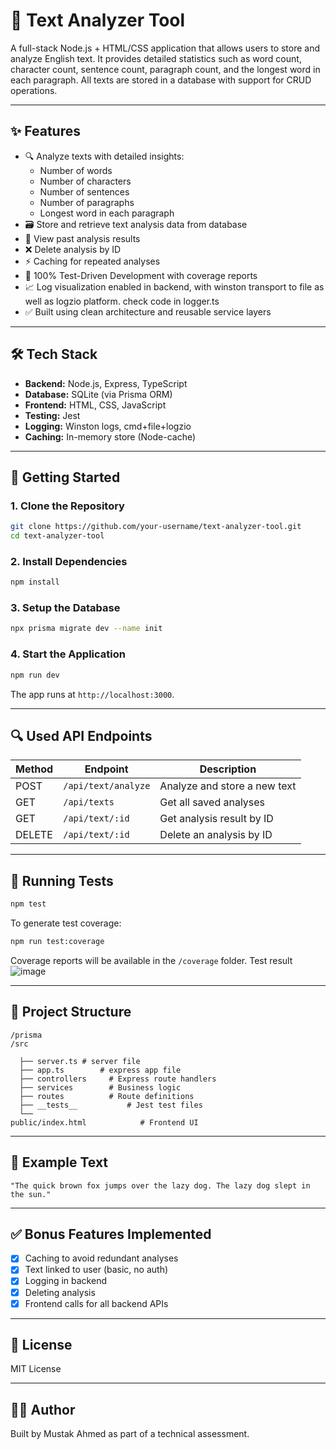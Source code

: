 # 🧠 Text Analyzer Tool

A full-stack Node.js + HTML/CSS application that allows users to store and analyze English text. It provides detailed statistics such as word count, character count, sentence count, paragraph count, and the longest word in each paragraph. All texts are stored in a database with support for CRUD operations.

---

## ✨ Features

- 🔍 Analyze texts with detailed insights:
  - Number of words
  - Number of characters
  - Number of sentences
  - Number of paragraphs
  - Longest word in each paragraph
- 🗃️ Store and retrieve text analysis data from database
- 📄 View past analysis results
- ❌ Delete analysis by ID
- ⚡ Caching for repeated analyses
- 🧪 100% Test-Driven Development with coverage reports
- 📈 Log visualization enabled in backend, with winston transport to file as well as logzio platform. check code in logger.ts
- ✅ Built using clean architecture and reusable service layers

---

## 🛠 Tech Stack

- **Backend:** Node.js, Express, TypeScript
- **Database:** SQLite (via Prisma ORM)
- **Frontend:** HTML, CSS, JavaScript
- **Testing:** Jest
- **Logging:** Winston logs, cmd+file+logzio
- **Caching:** In-memory store (Node-cache)

---

## 🚀 Getting Started

### 1. Clone the Repository

```bash
git clone https://github.com/your-username/text-analyzer-tool.git
cd text-analyzer-tool
```

### 2. Install Dependencies

```bash
npm install
```

### 3. Setup the Database

```bash
npx prisma migrate dev --name init
```

### 4. Start the Application

```bash
npm run dev
```

The app runs at `http://localhost:3000`.

---

## 🔍 Used API Endpoints

| Method | Endpoint            | Description                  |
| ------ | ------------------- | ---------------------------- |
| POST   | `/api/text/analyze` | Analyze and store a new text |
| GET    | `/api/texts`        | Get all saved analyses       |
| GET    | `/api/text/:id`     | Get analysis result by ID    |
| DELETE | `/api/text/:id`     | Delete an analysis by ID     |

---

## 🧪 Running Tests

```bash
npm test
```

To generate test coverage:

```bash
npm run test:coverage
```

Coverage reports will be available in the `/coverage` folder.
Test result
![image](https://github.com/user-attachments/assets/55783e88-b62d-4c01-af9e-3643db2c3efc)

---

## 📁 Project Structure

```
/prisma
/src

  ├── server.ts # server file
  ├── app.ts        # express app file
  ├── controllers     # Express route handlers
  ├── services        # Business logic
  ├── routes          # Route definitions
  ├── __tests__           # Jest test files
  └──           
public/index.html            # Frontend UI
```

---

## 🧠 Example Text

```
"The quick brown fox jumps over the lazy dog. The lazy dog slept in the sun."
```

---

## ✅ Bonus Features Implemented

- [x] Caching to avoid redundant analyses
- [x] Text linked to user (basic, no auth)
- [x] Logging in backend
- [x] Deleting analysis
- [x] Frontend calls for all backend APIs

---

## 📄 License

MIT License

---

## 👨‍💻 Author

Built by Mustak Ahmed as part of a technical assessment.
